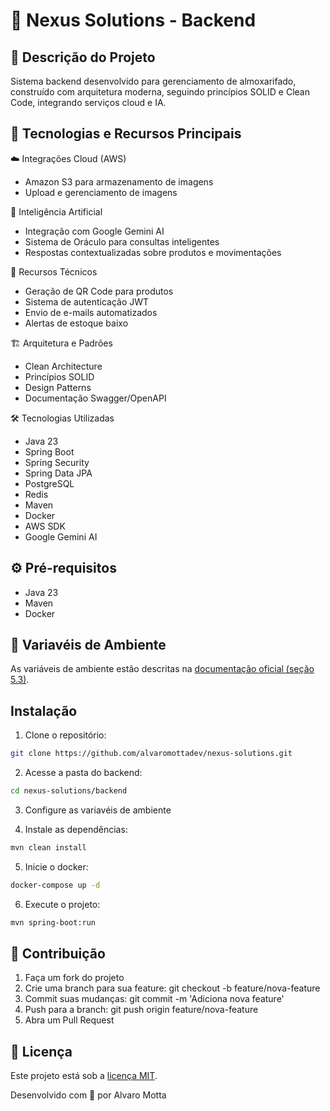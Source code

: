 # 🚀 Nexus Solutions - Backend

## 📄 Descrição do Projeto

Sistema backend desenvolvido para gerenciamento de almoxarifado, construído com arquitetura moderna, seguindo princípios SOLID e Clean Code, integrando serviços cloud e IA.

## 🔨 Tecnologias e Recursos Principais

☁️ Integrações Cloud (AWS)

- Amazon S3 para armazenamento de imagens
- Upload e gerenciamento de imagens

🤖 Inteligência Artificial

- Integração com Google Gemini AI
- Sistema de Oráculo para consultas inteligentes
- Respostas contextualizadas sobre produtos e movimentações

📱 Recursos Técnicos

- Geração de QR Code para produtos
- Sistema de autenticação JWT
- Envio de e-mails automatizados
- Alertas de estoque baixo

🏗️ Arquitetura e Padrões

- Clean Architecture
- Princípios SOLID
- Design Patterns
- Documentação Swagger/OpenAPI

🛠️ Tecnologias Utilizadas

- Java 23
- Spring Boot
- Spring Security
- Spring Data JPA
- PostgreSQL
- Redis
- Maven
- Docker
- AWS SDK
- Google Gemini AI

## ⚙️ Pré-requisitos

- Java 23
- Maven
- Docker 

## 🍃 Variavéis de Ambiente

As variáveis de ambiente estão descritas na [documentação oficial (seção 5.3)](https://docs.google.com/document/d/1gKFfJxrnLelBjZeokoBdLd6GXIpz2Wc-8LqyNorXZfY/edit?tab=t.0#heading=h.6290p190mk2q).

## Instalação

1. Clone o repositório:

```bash
git clone https://github.com/alvaromottadev/nexus-solutions.git
```

2. Acesse a pasta do backend:

```bash
cd nexus-solutions/backend
```

3. Configure as variavéis de ambiente

4. Instale as dependências:

```bash
mvn clean install
```

5. Inicie o docker:

```bash
docker-compose up -d
```

6. Execute o projeto:

```bash
mvn spring-boot:run
```

## 🤝 Contribuição

1. Faça um fork do projeto
2. Crie uma branch para sua feature: git checkout -b feature/nova-feature
3. Commit suas mudanças: git commit -m 'Adiciona nova feature'
4. Push para a branch: git push origin feature/nova-feature
5. Abra um Pull Request

## 🧩 Licença

Este projeto está sob a [licença MIT](https://github.com/alvaromottadev/nexus-solutions/blob/main/LICENSE).

Desenvolvido com 💜 por Alvaro Motta

